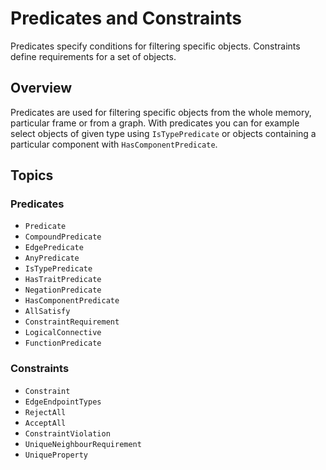 # Predicates and Constraints

Predicates specify conditions for filtering specific objects. Constraints
define requirements for a set of objects.

## Overview

Predicates are used for filtering specific objects from the whole memory, 
particular frame or from a graph. With predicates you can for example select 
objects of given type using ``IsTypePredicate`` or objects containing a
particular component with ``HasComponentPredicate``.

## Topics

### Predicates

- ``Predicate``
- ``CompoundPredicate``
- ``EdgePredicate``
- ``AnyPredicate``
- ``IsTypePredicate``
- ``HasTraitPredicate``
- ``NegationPredicate``
- ``HasComponentPredicate``
- ``AllSatisfy``
- ``ConstraintRequirement``
- ``LogicalConnective``
- ``FunctionPredicate``

### Constraints

- ``Constraint``
- ``EdgeEndpointTypes``
- ``RejectAll``
- ``AcceptAll``
- ``ConstraintViolation``
- ``UniqueNeighbourRequirement``
- ``UniqueProperty``

